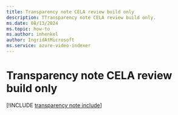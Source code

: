 ```yaml
---
title: Transparency note CELA review build only  
description: TTransparency note CELA review build only.
ms.date: 08/13/2024
ms.topic: how-to
ms.author: inhenkel
author: IngridAtMicrosoft
ms.service: azure-video-indexer
---
```


# Transparency note CELA review build only

<!-- This page is to build the transparency note as it would appear on the CELA pages.  It is purposefully not included in the TOC. -->

[!INCLUDE [transparency note include](./includes/transparency-aggregated.md)]
